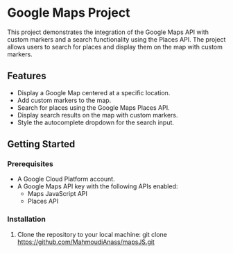 # Google Maps Project

This project demonstrates the integration of the Google Maps API with custom markers and a search functionality using the Places API. The project allows users to search for places and display them on the map with custom markers.

## Features

- Display a Google Map centered at a specific location.
- Add custom markers to the map.
- Search for places using the Google Maps Places API.
- Display search results on the map with custom markers.
- Style the autocomplete dropdown for the search input.

## Getting Started

### Prerequisites

- A Google Cloud Platform account.
- A Google Maps API key with the following APIs enabled:
  - Maps JavaScript API
  - Places API

### Installation

1. Clone the repository to your local machine:
git clone https://github.com/MahmoudiAnass/mapsJS.git


